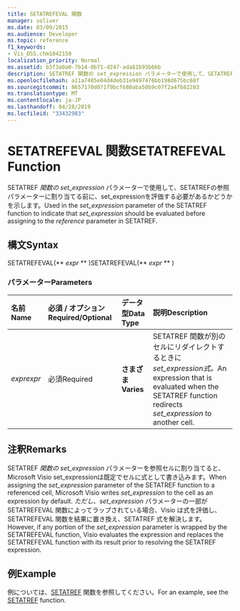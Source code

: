 ```yaml
---
title: SETATREFEVAL 関数
manager: soliver
ms.date: 03/09/2015
ms.audience: Developer
ms.topic: reference
f1_keywords:
- Vis_DSS.chm1042150
localization_priority: Normal
ms.assetid: b3f3a0a0-7b14-0b71-d247-ada81b93b66b
description: SETATREF 関数の set_expression パラメーターで使用して、SETATREF の参照パラメーターに割りset_expression前に評価する必要があるかどうかを示します。
ms.openlocfilehash: a11a7485e04d4deb31e9497476bb198d675bc68f
ms.sourcegitcommit: 8657170d071f9bcf680aba50b9c07f2a4fb82283
ms.translationtype: MT
ms.contentlocale: ja-JP
ms.lasthandoff: 04/28/2019
ms.locfileid: "33432983"
---
```

# <a name="setatrefeval-function"></a><span data-ttu-id="f5bfc-103">SETATREFEVAL 関数</span><span class="sxs-lookup"><span data-stu-id="f5bfc-103">SETATREFEVAL Function</span></span>

<span data-ttu-id="f5bfc-104">SETATREF _関数の set_expression_ パラメーターで使用して、SETATREFの参照パラメーターに割り当てる前に、set_expressionを評価する必要があるかどうかを示します。</span><span class="sxs-lookup"><span data-stu-id="f5bfc-104">Used in the  _set_expression_ parameter of the SETATREF function to indicate that  _set_expression_ should be evaluated before assigning to the  _reference_ parameter in SETATREF.</span></span> 
  
## <a name="syntax"></a><span data-ttu-id="f5bfc-105">構文</span><span class="sxs-lookup"><span data-stu-id="f5bfc-105">Syntax</span></span>

<span data-ttu-id="f5bfc-106">SETATREFEVAL(\*\* *expr* \*\* )</span><span class="sxs-lookup"><span data-stu-id="f5bfc-106">SETATREFEVAL(\*\* *expr* \*\* )</span></span> 
  
### <a name="parameters"></a><span data-ttu-id="f5bfc-107">パラメーター</span><span class="sxs-lookup"><span data-stu-id="f5bfc-107">Parameters</span></span>

|<span data-ttu-id="f5bfc-108">**名前**</span><span class="sxs-lookup"><span data-stu-id="f5bfc-108">**Name**</span></span>|<span data-ttu-id="f5bfc-109">**必須 / オプション**</span><span class="sxs-lookup"><span data-stu-id="f5bfc-109">**Required/Optional**</span></span>|<span data-ttu-id="f5bfc-110">**データ型**</span><span class="sxs-lookup"><span data-stu-id="f5bfc-110">**Data Type**</span></span>|<span data-ttu-id="f5bfc-111">**説明**</span><span class="sxs-lookup"><span data-stu-id="f5bfc-111">**Description**</span></span>|
|:-----|:-----|:-----|:-----|
| <span data-ttu-id="f5bfc-112">_expr_</span><span class="sxs-lookup"><span data-stu-id="f5bfc-112">_expr_</span></span> <br/> |<span data-ttu-id="f5bfc-113">必須</span><span class="sxs-lookup"><span data-stu-id="f5bfc-113">Required</span></span>  <br/> |<span data-ttu-id="f5bfc-114">**さまざま**</span><span class="sxs-lookup"><span data-stu-id="f5bfc-114">**Varies**</span></span> <br/> | <span data-ttu-id="f5bfc-115">SETATREF 関数が別のセルにリダイレクトするときに _set_expression式。_</span><span class="sxs-lookup"><span data-stu-id="f5bfc-115">An expression that is evaluated when the SETATREF function redirects  _set_expression_ to another cell.</span></span>  <br/> |
   
## <a name="remarks"></a><span data-ttu-id="f5bfc-116">注釈</span><span class="sxs-lookup"><span data-stu-id="f5bfc-116">Remarks</span></span>

<span data-ttu-id="f5bfc-117">SETATREF *関数の set_expression* パラメーターを参照セルに割り当てると、Microsoft Visio set_expressionは既定でセルに式として書き込みます。</span><span class="sxs-lookup"><span data-stu-id="f5bfc-117">When assigning the  *set_expression*  parameter of the SETATREF function to a referenced cell, Microsoft Visio writes  *set_expression*  to the cell as an expression by default.</span></span> <span data-ttu-id="f5bfc-118">*ただし、set_expression* パラメーターの一部が SETATREFEVAL 関数によってラップされている場合、Visio は式を評価し、SETATREFEVAL 関数を結果に置き換え、SETATREF 式を解決します。</span><span class="sxs-lookup"><span data-stu-id="f5bfc-118">However, if any portion of the  *set_expression*  parameter is wrapped by the SETATREFEVAL function, Visio evaluates the expression and replaces the SETATREFEVAL function with its result prior to resolving the SETATREF expression.</span></span> 
  
## <a name="example"></a><span data-ttu-id="f5bfc-119">例</span><span class="sxs-lookup"><span data-stu-id="f5bfc-119">Example</span></span>

<span data-ttu-id="f5bfc-120">例については、[SETATREF](setatref-function.md) 関数を参照してください。</span><span class="sxs-lookup"><span data-stu-id="f5bfc-120">For an example, see the [SETATREF](setatref-function.md) function.</span></span> 
  

